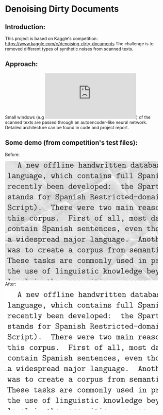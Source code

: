 # Denoising Dirty Documents
## Introduction:
This project is based on Kaggle's competition: https://www.kaggle.com/c/denoising-dirty-documents
The challenge is to removed different types of synthetic noises from scanned texts.
## Approach:
Small windows (e.g ![equation](http://latex.codecogs.com/gif.latex?32%20%5Ctimes%2032)) of the scanned texts are passed through an autoencoder-like neural network. Detailed architecture can be found in code and project report.
## Some demo (from competition's test files):
Before:

![Before](https://github.com/nhatsmrt/DenoisingDirtyDocuments/blob/sliding/Predictions/_slided_original_136.png)
After:

![Before](https://github.com/nhatsmrt/DenoisingDirtyDocuments/blob/sliding/Predictions/_slided_predicted_136.png)
